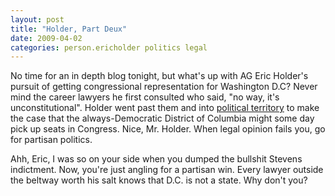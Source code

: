 ```yaml
---
layout: post
title: "Holder, Part Deux"
date: 2009-04-02
categories: person.ericholder politics legal
---
```


No time for an in depth blog tonight, but what's up with AG Eric Holder's
pursuit of getting congressional representation for Washington D.C? Never mind
the career lawyers he first consulted who said, "no way, it's unconstitutional".
Holder went past them and into [political
territory](http://online.wsj.com/article/SB123863025435480649.html) to make the
case that the always-Democratic District of Columbia might some day pick up
seats in Congress. Nice, Mr. Holder. When legal opinion fails you, go for
partisan politics.

Ahh, Eric, I was so on your side when you dumped the bullshit Stevens
indictment. Now, you're just angling for a partisan win. Every lawyer outside
the beltway worth his salt knows that D.C. is not a state. Why don't
you?